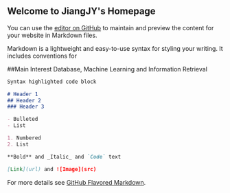 ## Welcome to JiangJY's Homepage

You can use the [editor on GitHub](https://github.com/JiangJY/JiangJY.github.io/edit/master/README.md) to maintain and preview the content for your website in Markdown files.

Markdown is a lightweight and easy-to-use syntax for styling your writing. It includes conventions for

##Main Interest
Database, Machine Learning and Information Retrieval
 
```markdown
Syntax highlighted code block

# Header 1
## Header 2
### Header 3

- Bulleted
- List

1. Numbered
2. List

**Bold** and _Italic_ and `Code` text

[Link](url) and ![Image](src)
```

For more details see [GitHub Flavored Markdown](https://guides.github.com/features/mastering-markdown/).
